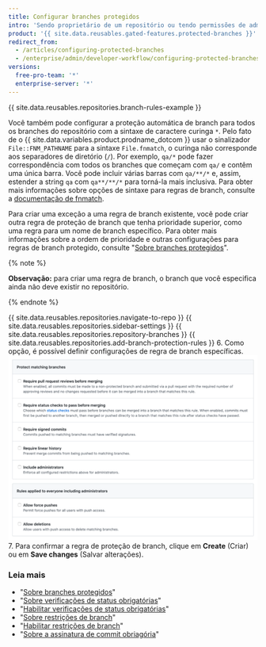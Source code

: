 ```yaml
---
title: Configurar branches protegidos
intro: 'Sendo proprietário de um repositório ou tendo permissões de administrador em um repositório, você poderá personalizar proteções de branch no repositório e aplicar determinados fluxos de trabalho, como exigir mais de uma revisão de revisão de pull request ou exigir que determinadas verificações de status sejam aprovadas antes de permitir o merge de uma pull request.'
product: '{{ site.data.reusables.gated-features.protected-branches }}'
redirect_from:
  - /articles/configuring-protected-branches
  - /enterprise/admin/developer-workflow/configuring-protected-branches-and-required-status-checks
versions:
  free-pro-team: '*'
  enterprise-server: '*'
---
```



{{ site.data.reusables.repositories.branch-rules-example }}

Você também pode configurar a proteção automática de branch para todos os branches do repositório com a sintaxe de caractere curinga `*`. Pelo fato de o {{ site.data.variables.product.prodname_dotcom }} usar o sinalizador `File::FNM_PATHNAME` para a sintaxe `File.fnmatch`, o curinga não corresponde aos separadores de diretório (`/`). Por exemplo, `qa/*` pode fazer correspondência com todos os branches que começam com `qa/` e contêm uma única barra. Você pode incluir várias barras com `qa/**/*` e, assim, estender a string `qa` com `qa**/**/*` para torná-la mais inclusiva. Para obter mais informações sobre opções de sintaxe para regras de branch, consulte a [documentação de fnmatch](https://ruby-doc.org/core-2.5.1/File.html#method-c-fnmatch).

Para criar uma exceção a uma regra de branch existente, você pode criar outra regra de proteção de branch que tenha prioridade superior, como uma regra para um nome de branch específico. Para obter mais informações sobre a ordem de prioridade e outras configurações para regras de branch protegido, consulte "[Sobre branches protegidos](/github/administering-a-repository/about-protected-branches)".

{% note %}

**Observação:** para criar uma regra de branch, o branch que você especifica ainda não deve existir no repositório.

{% endnote %}

{{ site.data.reusables.repositories.navigate-to-repo }}
{{ site.data.reusables.repositories.sidebar-settings }}
{{ site.data.reusables.repositories.repository-branches }}
{{ site.data.reusables.repositories.add-branch-protection-rules }}
6. Como opção, é possível definir configurações de regra de branch específicas. ![Configurações de branch protegido](/assets/images/help/branches/branch-rule-settings.png)
7. Para confirmar a regra de proteção de branch, clique em **Create** (Criar) ou em **Save changes** (Salvar alterações).

### Leia mais

- "[Sobre branches protegidos](/github/administering-a-repository/about-protected-branches)"
- "[Sobre verificações de status obrigatórias](/github/administering-a-repository/about-required-status-checks)"
- "[Habilitar verificações de status obrigatórias](/github/administering-a-repository/enabling-required-status-checks)"
- "[Sobre restrições de branch](/github/administering-a-repository/about-branch-restrictions)"
- "[Habilitar restrições de branch](/github/administering-a-repository/enabling-branch-restrictions)"
- "[Sobre a assinatura de commit obriagória](/github/administering-a-repository/about-required-commit-signing)"
